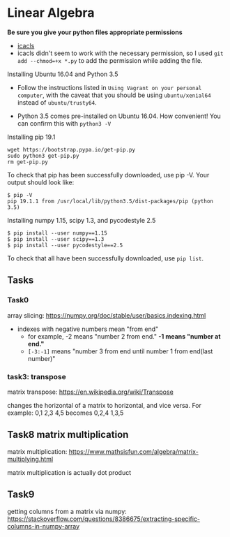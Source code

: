 # Linear Algebra

**Be sure you give your python files appropriate permissions**

 * [icacls](https://learn.microsoft.com/en-us/windows-server/administration/windows-commands/icacls)
 * icacls didn't seem to work with the necessary permission, so I used `git add --chmod=+x *.py` to add the permission while adding the file.

Installing Ubuntu 16.04 and Python 3.5

* Follow the instructions listed in `Using Vagrant on your personal computer`, with the caveat that you should be using `ubuntu/xenial64` instead of `ubuntu/trusty64`.

* Python 3.5 comes pre-installed on Ubuntu 16.04. How convenient! You can confirm this with `python3 -V`

Installing pip 19.1

    wget https://bootstrap.pypa.io/get-pip.py
    sudo python3 get-pip.py
    rm get-pip.py

To check that pip has been successfully downloaded, use pip -V. Your output should look like:

    $ pip -V
    pip 19.1.1 from /usr/local/lib/python3.5/dist-packages/pip (python 3.5)

Installing numpy 1.15, scipy 1.3, and pycodestyle 2.5

    $ pip install --user numpy==1.15
    $ pip install --user scipy==1.3
    $ pip install --user pycodestyle==2.5

To check that all have been successfully downloaded, use `pip list`.


## Tasks

### Task0

array slicing: https://numpy.org/doc/stable/user/basics.indexing.html

* indexes with negative numbers mean "from end"
  * for example, -2 means "number 2 from end." **-1 means "number at end."**
  * `[-3:-1]` means "number 3 from end until number 1 from end(last number)"

### task3: transpose

matrix transpose: https://en.wikipedia.org/wiki/Transpose

changes the horizontal of a matrix to horizontal, and vice versa.
For example:
    0,1
    2,3
    4,5
becomes
    0,2,4
    1,3,5

## Task8 matrix multiplication

matrix multiplication: https://www.mathsisfun.com/algebra/matrix-multiplying.html

matrix multiplication is actually dot product
## Task9

getting columns from a matrix via numpy: https://stackoverflow.com/questions/8386675/extracting-specific-columns-in-numpy-array
